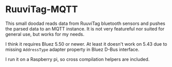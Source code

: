 # RuuviTag-MQTT

This small doodad reads data from RuuviTag bluetooth sensors and pushes the parsed data to an MQTT instance. It is not very featureful nor suited for general use, but works for my needs.

I think it requires Bluez 5.50 or newer. At least it doesn't work on 5.43 due to missing `AddressType` adapter property in Bluez D-Bus interface.

I run it on a Raspberry pi, so cross compilation helpers are included.
